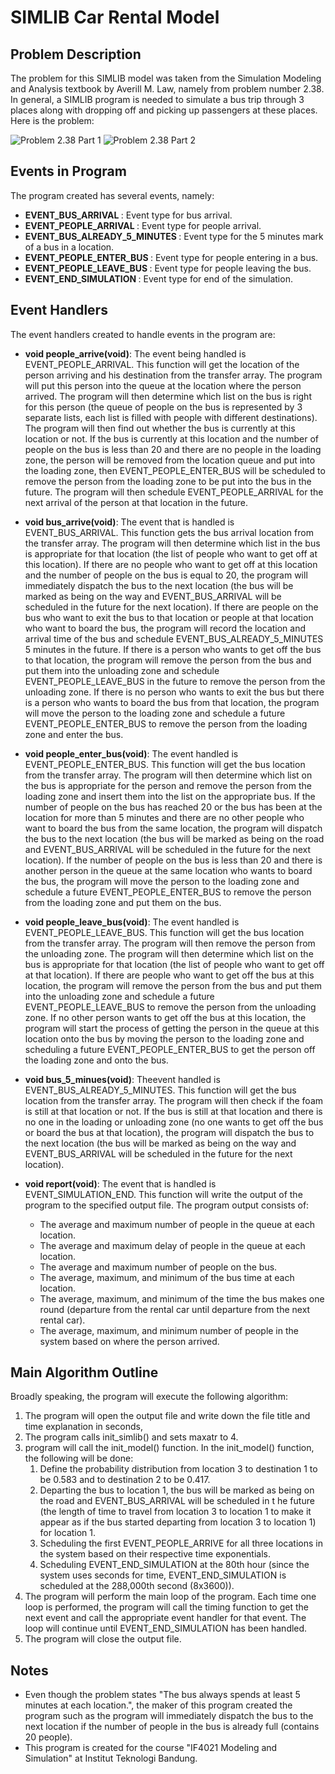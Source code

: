 # SIMLIB Car Rental Model
## Problem Description
The problem for this SIMLIB model was taken from the Simulation Modeling and Analysis textbook by Averill M. Law, namely from problem number 2.38. In general, a SIMLIB program is needed to simulate a bus trip through 3 places along with dropping off and picking up passengers at these places. Here is the problem:

![Problem 2.38 Part 1](https://github.com/davidkarelh/Tugas-Besar-1-Pemodelan-dan-Simulasi/blob/main/images/Problem-1.png?raw=true)
![Problem 2.38 Part 2](https://github.com/davidkarelh/Tugas-Besar-1-Pemodelan-dan-Simulasi/blob/main/images/Problem-2.png?raw=true)

## Events in Program
The program created has several events, namely:
- <b>EVENT_BUS_ARRIVAL             </b>: Event type for bus arrival.
- <b>EVENT_PEOPLE_ARRIVAL          </b>: Event type for people arrival.
- <b>EVENT_BUS_ALREADY_5_MINUTES   </b>: Event type for the 5 minutes mark of a bus in a location.
- <b>EVENT_PEOPLE_ENTER_BUS        </b>: Event type for people entering in a bus.
- <b>EVENT_PEOPLE_LEAVE_BUS        </b>: Event type for people leaving the bus.
- <b>EVENT_END_SIMULATION          </b>: Event type for end of the simulation.

## Event Handlers
The event handlers created to handle events in the program are:
- <b>void people_arrive(void)</b>:
The event being handled is EVENT_PEOPLE_ARRIVAL. This function will get the location of the person arriving and his destination from the transfer array. The program will put this person into the queue at the location where the person arrived. The program will then determine which list on the bus is right for this person (the queue of people on the bus is represented by 3 separate lists, each list is filled with people with different destinations). The program will then find out whether the bus is currently at this location or not. If the bus is currently at this location and the number of people on the bus is less than 20 and there are no people in the loading zone, the person will be removed from the location queue and put into the loading zone, then EVENT_PEOPLE_ENTER_BUS will be scheduled to remove the person from the loading zone to be put into the bus in the future. The program will then schedule EVENT_PEOPLE_ARRIVAL for the next arrival of the person at that location in the future.

- <b>void bus_arrive(void)</b>:
The event that is handled is EVENT_BUS_ARRIVAL. This function gets the bus arrival location from the transfer array. The program will then determine which list in the bus is appropriate for that location (the list of people who want to get off at this location). If there are no people who want to get off at this location and the number of people on the bus is equal to 20, the program will immediately dispatch the bus to the next location (the bus will be marked as being on the way and EVENT_BUS_ARRIVAL will be scheduled in the future for the next location). If there are people on the bus who want to exit the bus to that location or people at that location who want to board the bus, the program will record the location and arrival time of the bus and schedule EVENT_BUS_ALREADY_5_MINUTES 5 minutes in the future. If there is a person who wants to get off the bus to that location, the program will remove the person from the bus and put them into the unloading zone and schedule EVENT_PEOPLE_LEAVE_BUS in the future to remove the person from the unloading zone. If there is no person who wants to exit the bus but there is a person who wants to board the bus from that location, the program will move the person to the loading zone and schedule a future EVENT_PEOPLE_ENTER_BUS to remove the person from the loading zone and enter the bus.

- <b>void people_enter_bus(void)</b>:
The event handled is EVENT_PEOPLE_ENTER_BUS. This function will get the bus location from the transfer array. The program will then determine which list on the bus is appropriate for the person and remove the person from the loading zone and insert them into the list on the appropriate bus. If the number of people on the bus has reached 20 or the bus has been at the location for more than 5 minutes and there are no other people who want to board the bus from the same location, the program will dispatch the bus to the next location (the bus will be marked as being on the road and EVENT_BUS_ARRIVAL will be scheduled in the future for the next location). If the number of people on the bus is less than 20 and there is another person in the queue at the same location who wants to board the bus, the program will move the person to the loading zone and schedule a future EVENT_PEOPLE_ENTER_BUS to remove the person from the loading zone and put them on the bus.

- <b>void people_leave_bus(void)</b>:
The event handled is EVENT_PEOPLE_LEAVE_BUS. This function will get the bus location from the transfer array. The program will then remove the person from the unloading zone. The program will then determine which list on the bus is appropriate for that location (the list of people who want to get off at that location). If there are people who want to get off the bus at this location, the program will remove the person from the bus and put them into the unloading zone and schedule a future EVENT_PEOPLE_LEAVE_BUS to remove the person from the unloading zone. If no other person wants to get off the bus at this location, the program will start the process of getting the person in the queue at this location onto the bus by moving the person to the loading zone and scheduling a future EVENT_PEOPLE_ENTER_BUS to get the person off the loading zone and onto the bus.

- <b>void bus_5_minues(void)</b>:
Theevent handled is EVENT_BUS_ALREADY_5_MINUTES. This function will get the bus location from the transfer array. The program will then check if the foam is still at that location or not. If the bus is still at that location and there is no one in the loading or unloading zone (no one wants to get off the bus or board the bus at that location), the program will dispatch the bus to the next location (the bus will be marked as being on the way and EVENT_BUS_ARRIVAL will be scheduled in the future for the next location).

 
- <b>void report(void)</b>:
The event that is handled is EVENT_SIMULATION_END. This function will write the output of the program to the specified output file. The program output consists of:
    - The average and maximum number of people in the queue at each location.
    - The average and maximum delay of people in the queue at each location.
    - The average and maximum number of people on the bus.
    - The average, maximum, and minimum of the bus time at each location.
    - The average, maximum, and minimum of the time the bus makes one round (departure from the rental car until departure from the next rental car).
    - The average, maximum, and minimum number of people in the system based on where the person arrived.
 
## Main Algorithm Outline
Broadly speaking, the program will execute the following algorithm:
1. The program will open the output file and write down the file title and time explanation in seconds,
2. The program calls init_simlib() and sets maxatr to 4.
3.  program will call the init_model() function. In the init_model() function, the following will be done:
    1. Define the probability distribution from location 3 to destination 1 to be 0.583 and to destination 2 to be 0.417.
    2. Departing the bus to location 1, the bus will be marked as being on the road and EVENT_BUS_ARRIVAL will be scheduled in t   he future (the length of time to travel from location 3 to location 1 to make it appear as if the bus started departing from location 3 to location 1) for location 1.
    3. Scheduling the first EVENT_PEOPLE_ARRIVE for all three locations in the system based on their respective time exponentials.
    4. Scheduling EVENT_END_SIMULATION at the 80th hour (since the system uses seconds for time, EVENT_END_SIMULATION is scheduled at the 288,000th second (8x3600)).
4. The program will perform the main loop of the program. Each time one loop is performed, the program will call the timing function to get the next event and call the appropriate event handler for that event. The loop will continue until EVENT_END_SIMULATION has been handled.
5. The program will close the output file.
 
## Notes
- Even though the problem states "The bus always spends at least 5 minutes at each location.", the maker of this program created the program such as the program will immediately dispatch the bus to the next location if the number of people in the bus is already full (contains 20 people).
- This program is created for the course "IF4021 Modeling and Simulation" at Institut Teknologi Bandung.